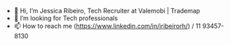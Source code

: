 - 👋 Hi, I’m Jessica Ribeiro, Tech Recruiter at Valemobi | Trademap 
- 👀 I’m looking for Tech professionals
- 📫 How to reach me (https://www.linkedin.com/in/jribeirorh/) / 11 93457-8130
